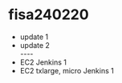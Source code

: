# fisa240220

- update 1 <br>
- update 2 <br>
----<br>
- EC2 Jenkins 1 <br>
- EC2 txlarge, micro Jenkins 1 <br>
